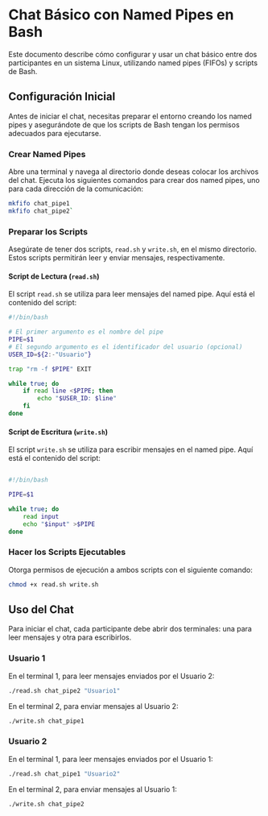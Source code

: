 # Chat Básico con Named Pipes en Bash

Este documento describe cómo configurar y usar un chat básico entre dos participantes en un sistema Linux, utilizando named pipes (FIFOs) y scripts de Bash.

## Configuración Inicial

Antes de iniciar el chat, necesitas preparar el entorno creando los named pipes y asegurándote de que los scripts de Bash tengan los permisos adecuados para ejecutarse.

### Crear Named Pipes

Abre una terminal y navega al directorio donde deseas colocar los archivos del chat. Ejecuta los siguientes comandos para crear dos named pipes, uno para cada dirección de la comunicación:

```bash
mkfifo chat_pipe1
mkfifo chat_pipe2` 
```

### Preparar los Scripts

Asegúrate de tener dos scripts, `read.sh` y `write.sh`, en el mismo directorio. Estos scripts permitirán leer y enviar mensajes, respectivamente.

#### Script de Lectura (`read.sh`)

El script `read.sh` se utiliza para leer mensajes del named pipe. Aquí está el contenido del script:

```bash
#!/bin/bash

# El primer argumento es el nombre del pipe
PIPE=$1
# El segundo argumento es el identificador del usuario (opcional)
USER_ID=${2:-"Usuario"}

trap "rm -f $PIPE" EXIT

while true; do
    if read line <$PIPE; then
        echo "$USER_ID: $line"
    fi
done

```
#### Script de Escritura (`write.sh`)

El script `write.sh` se utiliza para escribir mensajes en el named pipe. Aquí está el contenido del script:

```bash

#!/bin/bash

PIPE=$1

while true; do
    read input
    echo "$input" >$PIPE
done
```

### Hacer los Scripts Ejecutables

Otorga permisos de ejecución a ambos scripts con el siguiente comando:


```bash
chmod +x read.sh write.sh
```

## Uso del Chat

Para iniciar el chat, cada participante debe abrir dos terminales: una para leer mensajes y otra para escribirlos.

### Usuario 1

En el terminal 1, para leer mensajes enviados por el Usuario 2:
```bash
./read.sh chat_pipe2 "Usuario1"
```

En el terminal 2, para enviar mensajes al Usuario 2:

```bash
./write.sh chat_pipe1 
```
### Usuario 2

En el terminal 1, para leer mensajes enviados por el Usuario 1:

```bash
./read.sh chat_pipe1 "Usuario2"
```

En el terminal 2, para enviar mensajes al Usuario 1:

```bash
./write.sh chat_pipe2
```

